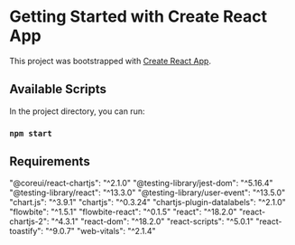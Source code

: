 # Getting Started with Create React App

This project was bootstrapped with [Create React App](https://github.com/facebook/create-react-app).

## Available Scripts

In the project directory, you can run:

### `npm start`

## Requirements
"@coreui/react-chartjs": "^2.1.0"
"@testing-library/jest-dom": "^5.16.4"
"@testing-library/react": "^13.3.0"
"@testing-library/user-event": "^13.5.0"
"chart.js": "^3.9.1"
"chartjs": "^0.3.24"
"chartjs-plugin-datalabels": "^2.1.0"
"flowbite": "^1.5.1"
"flowbite-react": "^0.1.5"
"react": "^18.2.0"
"react-chartjs-2": "^4.3.1"
"react-dom": "^18.2.0"
"react-scripts": "^5.0.1"
"react-toastify": "^9.0.7"
"web-vitals": "^2.1.4"
